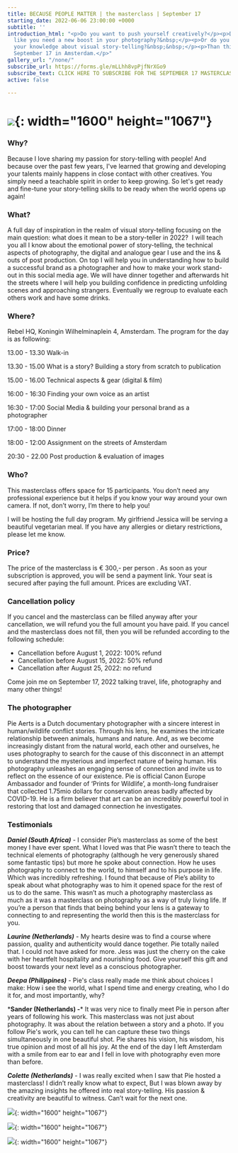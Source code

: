 ```yaml
---
title: BECAUSE PEOPLE MATTER | the masterclass | September 17
starting_date: 2022-06-06 23:00:00 +0000
subtitle: ''
introduction_html: "<p>Do you want to push yourself creatively?</p><p>Do you feel
  like you need a new boost in your photography?&nbsp;</p><p>Or do you want to broaden
  your knowledge about visual story-telling?&nbsp;&nbsp;</p><p>Than this is your chance!</p><p>Saturday
  September 17 in Amsterdam.</p>"
gallery_url: "/none/"
subscribe_url: https://forms.gle/mLLhh8vpPjfNrXGo9
subscribe_text: CLICK HERE TO SUBSCRIBE FOR THE SEPTEMBER 17 MASTERCLASS
active: false

---
```

# ![](/uploads/2g2a9064.jpg){: width="1600" height="1067"}

### Why?

Because I love sharing my passion for story-telling with people! And because over the past few years, I've learned that growing and developing your talents mainly happens in close contact with other creatives. You simply need a teachable spirit in order to keep growing. So let's get ready and fine-tune your story-telling skills to be ready when the world opens up again!

### What?

A full day of inspiration in the realm of visual story-telling focusing on the main question: what does it mean to be a story-teller in 2022?  I will teach you all I know about the emotional power of story-telling, the technical aspects of photography, the digital and analogue gear I use and the ins & outs of post production. On top I will help you in understanding how to build a successful brand as a photographer and how to make your work stand-out in this social media age. We will have dinner together and afterwards hit the streets where I will help you building confidence in predicting unfolding scenes and approaching strangers. Eventually we regroup to evaluate each others work and have some drinks.

### Where?

Rebel HQ, Koningin Wilhelminaplein 4, Amsterdam. The program for the day is as following:

13\.00 - 13.30 Walk-in

13\.30 - 15.00 What is a story? Building a story from scratch to publication

15\.00 - 16.00 Technical aspects & gear (digital & film)

16:00 - 16:30 Finding your own voice as an artist

16:30 - 17:00 Social Media & building your personal brand as a photographer

17:00 - 18:00 Dinner

18:00 - 12:00 Assignment on the streets of Amsterdam

20:30 - 22.00 Post production & evaluation of images

### Who?

This masterclass offers space for 15 participants. You don’t need any professional experience but it helps if you know your way around your own camera. If not, don’t worry, I’m there to help you!

I will be hosting the full day program. My girlfriend Jessica will be serving a beautiful vegetarian meal. If you have any allergies or dietary restrictions, please let me know.

### Price?

The price of the masterclass is € 300,- per person . As soon as your subscription is approved, you will be send a payment link. Your seat is secured after paying the full amount. Prices are excluding VAT.

### Cancellation policy

If you cancel and the masterclass can be filled anyway after your cancellation, we will refund you the full amount you have paid. If you cancel and the masterclass does not fill, then you will be refunded according to the following schedule:

* Cancellation before August 1, 2022: 100% refund
* Cancellation before August 15, 2022: 50% refund
* Cancellation after August 25, 2022: no refund

Come join me on September 17, 2022 talking travel, life, photography and many other things!

### The photographer

Pie Aerts is a Dutch documentary photographer with a sincere interest in human/wildlife conflict stories. Through his lens, he examines the intricate relationship between animals, humans and nature. And, as we become increasingly distant from the natural world, each other and ourselves, he uses photography to search for the cause of this disconnect in an attempt to understand the mysterious and imperfect nature of being human. His photography unleashes an engaging sense of connection and invite us to reflect on the essence of our existence. Pie is official Canon Europe Ambassador and founder of ‘Prints for Wildlife’, a month-long fundraiser that collected 1.75mio dollars for conservation areas badly affected by COVID-19. He is a firm believer that art can be an incredibly powerful tool in restoring that lost and damaged connection he investigates.

### Testimonials

**_Daniel (South Africa)_** - I consider Pie’s masterclass as some of the best money I have ever spent. What I loved was that Pie wasn’t there to teach the technical elements of photography (although he very generously shared some fantastic tips) but more he spoke about connection. How he uses photography to connect to the world, to himself and to his purpose in life. Which was incredibly refreshing. I found that because of Pie’s ability to speak about what photography was to him it opened space for the rest of us to do the same. This wasn’t as much a photography masterclass as much as it was a masterclass on photography as a way of truly living life. If you’re a person that finds that being behind your lens is a gateway to connecting to and representing the world then this is the masterclass for you.

**_Laurine (Netherlands)_** - My hearts desire was to find a course where passion, quality and authenticity would dance together. Pie totally nailed that. I could not have asked for more. Jess was just the cherry on the cake with her heartfelt hospitality and nourishing food. Give yourself this gift and boost towards your next level as a conscious photographer.

**_Deepa (Philippines)_** - Pie's class really made me think about choices I make: How i see the world, what I spend time and energy creating, who I do it for, and most importantly, why?

\***Sander (Netherlands) -*** It was very nice to finally meet Pie in person after years of following his work. This masterclass was not just about photography. It was about the relation between a story and a photo. If you follow Pie's work, you can tell he can capture these two things simultaneously in one beautiful shot. Pie shares his vision, his wisdom, his true opinion and most of all his joy. At the end of the day I left Amsterdam with a smile from ear to ear and I fell in love with photography even more than before.

**_Colette (Netherlands)_** - I was really excited when I saw that Pie hosted a masterclass! I didn’t really know what to expect, But I was blown away by the amazing insights he offered into real story-telling. His passion & creativity are beautiful to witness. Can’t wait for the next one.

![](/uploads/2g2a5538.jpg){: width="1600" height="1067"}

![](/uploads/2g2a9720-1.jpg){: width="1600" height="1067"}

![](/uploads/2g2a0960a-2aaaa-1.jpg){: width="1600" height="1067"}